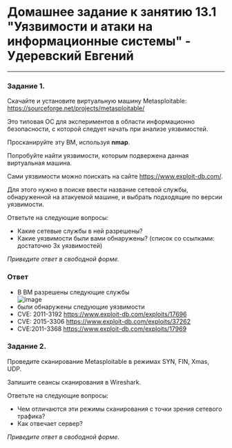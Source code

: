 # Домашнее задание к занятию 13.1 "Уязвимости и атаки на информационные системы" - Удеревский Евгений


------

### Задание 1.

Скачайте и установите виртуальную машину Metasploitable: https://sourceforge.net/projects/metasploitable/

Это типовая ОС для экспериментов в области информационно безопасности, с которой следует начать при анализе уязвимостей.

Просканируйте эту ВМ, используя **nmap**.

Попробуйте найти уязвимости, которым подвержена данная виртуальная машина.

Сами уязвимости можно поискать на сайте https://www.exploit-db.com/.

Для этого нужно в поиске ввести название сетевой службы, обнаруженной на атакуемой машине, и выбрать подходящие по версии уязвимости.

Ответьте на следующие вопросы:

- Какие сетевые службы в ней разрешены?
- Какие уязвимости были вами обнаружены? (список со ссылками: достаточно 3х уязвимостей)
  
*Приведите ответ в свободной форме.*  

### Ответ    

- В ВМ разрешены следующие службы   
![image](https://user-images.githubusercontent.com/105911902/197978206-209bce99-b946-40d9-8421-d55792fee43b.png)
- были обнаружены следующие уязвимости   
- CVE: 2011-3192  https://www.exploit-db.com/exploits/17696
- CVE: 2015-3306  https://www.exploit-db.com/exploits/37262
- CVE:2011-3368   https://www.exploit-db.com/exploits/17969

### Задание 2.

Проведите сканирование Metasploitable в режимах SYN, FIN, Xmas, UDP.

Запишите сеансы сканирования в Wireshark.

Ответьте на следующие вопросы:

- Чем отличаются эти режимы сканирования с точки зрения сетевого трафика?
- Как отвечает сервер?

*Приведите ответ в свободной форме.*
